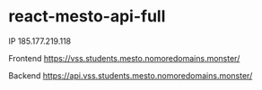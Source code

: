 # react-mesto-api-full

IP 185.177.219.118

Frontend https://vss.students.mesto.nomoredomains.monster/

Backend https://api.vss.students.mesto.nomoredomains.monster/
